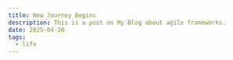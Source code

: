 ```yaml
---
title: New Journey Begins
description: This is a post on My Blog about agile frameworks.
date: 2025-04-20
tags: 
  - life
---
```


